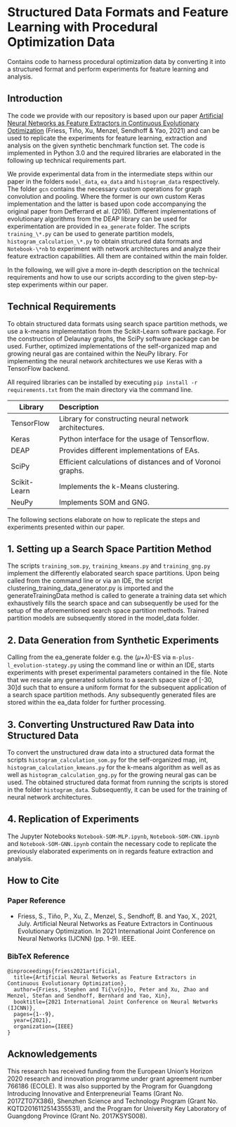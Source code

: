# Structured Data Formats and Feature Learning with Procedural Optimization Data


Contains code to harness procedural optimization data by converting it into a structured format and perform experiments for feature learning and analysis.

## Introduction

The code we provide with our repository is based upon our paper [Artificial Neural Networks as Feature Extractors in Continuous Evolutionary Optimization](https://ieeexplore.ieee.org/document/9533915/) (Friess, Tiňo, Xu, Menzel, Sendhoff & Yao, 2021) and can be used to replicate the experiments for feature learning, extraction and analysis on the given synthetic benchmark function set. The code is implemented in Python 3.0 and the required libraries are elaborated in the following up technical requirements part.

 We provide experimental data from in the intermediate steps within our paper in the folders  `model_data`,  `ea_data` and `histogram_data` respectively. The folder `gcn` contains the necessary custom operations for graph convolution and pooling. Where the former is our own custom Keras implementation and the latter is based upon code accompanying the original paper from Defferrard et al. (2016). Different implementations of evolutionary algorithms from the DEAP library can be used for experimentation are provided in `ea_generate` folder.  The scripts `training_\*.py` can be used to generate partition models, `histogram_calculation_\*.py` to obtain structured data formats and `Notebook-\*nb` to experiment with network architectures and analyze their feature extraction capabilities. All them are contained within the main folder.

In the following, we will give a more in-depth description on the technical requirements and how to use our scripts according to the given step-by-step experiments within our paper.

## Technical Requirements

To obtain structured data formats using search space partition methods, we use a k-means implementation from the Scikit-Learn software package. For the construction of Delaunay graphs, the SciPy software package can be used. Further, optimized implementations of the self-organized map and growing neural gas are contained within the NeuPy library. For implementing the neural network architectures we use Keras with a TensorFlow backend.  

All required libraries can be installed by executing `pip install -r requirements.txt` from the main directory via the command line. 


| Library       | Description |
| ------------- |:-------------|
| TensorFlow  | Library for constructing neural network architectures. |
| Keras  | Python interface for the usage of Tensorflow.   |
| DEAP        | Provides different implementations of EAs. |
| SciPy    | Efficient calculations of distances and of Voronoi graphs.  |
| Scikit-Learn       | Implements the k-Means clustering.  |
| NeuPy       | Implements SOM and GNG. |

The following sections elaborate on how to replicate the steps and experiments presented within our paper. 

## 1. Setting up a Search Space Partition Method

The scripts `training_som.py`, `training_kmeans.py` and `training_gng.py` implement the differently elaborated search space partitions. Upon being called from the command line or via an IDE, the script clustering_training_data_generator.py is imported and the generateTrainingData method is called to generate a training data set which exhaustively fills the search space and can subsequently be used for the setup of the aforementioned search space partition methods. Trained partition models are subsequently stored in the model_data folder.

## 2. Data Generation from Synthetic Experiments

Calling from the ea_generate folder e.g. the (𝜇+𝜆)-ES via `m-plus-l_evolution-stategy.py` using the command line or within an IDE, starts experiments with preset experimental parameters contained in the file. Note that we rescale any generated solutions to a search space size of [-30, 30]d such that to ensure a uniform format for the subsequent application of a search space partition methods. Any subsequently generated files are stored within the ea_data folder for further processing.

## 3. Converting Unstructured Raw Data into Structured Data 

To convert the unstructured draw data into a structured data format the scripts `histogram_calculation_som.py` for the self-organized map, int, `histogram_calculation_kmeans.py`  for the k-means algorithm as well as as well as  `histogram_calculation_gng.py` for the growing neural gas can be used. The obtained structured data format from running the scripts is stored in the folder `histogram_data`. Subsequently, it can be used for the training of neural network architectures.

## 4. Replication of Experiments
The Jupyter Notebooks `Notebook-SOM-MLP.ipynb`, `Notebook-SOM-CNN.ipynb` and `Notebook-SOM-GNN.ipynb` contain the necessary code to replicate the previously elaborated experiments on in regards feature extraction and analysis. 

## How to Cite

### Paper Reference
* Friess, S., Tiňo, P., Xu, Z., Menzel, S., Sendhoff, B. and Yao, X., 2021, July. Artificial Neural Networks as Feature Extractors in Continuous Evolutionary Optimization. In 2021 International Joint Conference on Neural Networks (IJCNN) (pp. 1-9). IEEE.

### BibTeX Reference
```
@inproceedings{friess2021artificial,
  title={Artificial Neural Networks as Feature Extractors in Continuous Evolutionary Optimization},
  author={Friess, Stephen and Ti{\v{n}}o, Peter and Xu, Zhao and Menzel, Stefan and Sendhoff, Bernhard and Yao, Xin},
  booktitle={2021 International Joint Conference on Neural Networks (IJCNN)},
  pages={1--9},
  year={2021},
  organization={IEEE}
}
```

## Acknowledgements

This research has received funding from the European Union’s Horizon 2020 research and innovation programme under grant agreement number 766186 (ECOLE). It was also supported by the Program for Guangdong Introducing Innovative and Enterpreneurial Teams (Grant No. 2017ZT07X386), Shenzhen Science and Technology Program (Grant No. KQTD2016112514355531), and the Program for University Key Laboratory of Guangdong Province (Grant No. 2017KSYS008).
